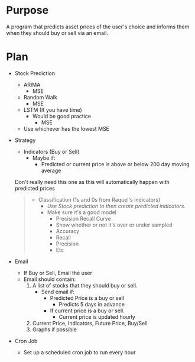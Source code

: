 # Purpose
A program that predicts asset prices of the user's choice and informs them when they should buy or sell via an email.

# Plan
- Stock Prediction
    - ARIMA 
        - MSE
    - Random Walk
        - MSE
    - LSTM (If you have time)
        - Would be good practice
            - MSE
    - Use whichever has the lowest MSE

- Strategy
    - Indicators (Buy or Sell)
        - Maybe if:
            - Predicted or current price is above or below 200 day moving average

    Don't really need this one as this will automatically happen with predicted prices
    > - Classification (1s and 0s from Raquel's indicators)
    >     - *Use Stock prediction to then create predicted indicators.*
    >     - Make sure it's a good model
    >         - Precision Recall Curve
    >         - Show whether or not it's over or under sampled
    >         - Accuracy
    >         - Recall
    >         - Precision
    >         - Etc
- Email
    - If Buy or Sell, Email the user
    - Email should contain:
        1. A list of stocks that they should buy or sell.
            - Send email if:
                - Predicted Price is a buy or sell
                    - Predicts 5 days in advance
                - If current price is a buy or sell.
                    - Current price is updated hourly
        2. Current Price, Indicators, Future Price, Buy/Sell
        3. Graphs if possible

- Cron Job
    - Set up a scheduled cron job to run every hour


